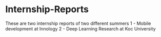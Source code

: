 # Internship-Reports

These are two internship reports of two different summers
1 - Mobile development at Innology
2 - Deep Learning Research at Koc University
